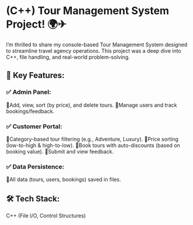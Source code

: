 # (C++) Tour Management System Project! 🌍✈

I’m thrilled to share my console-based Tour Management System designed to streamline travel agency operations. This project was a deep dive into C++, file handling, and real-world problem-solving.

## 🚀 Key Features:
 ### ✅ Admin Panel:

🔹Add, view, sort (by price), and delete tours.
🔹Manage users and track bookings/feedback.

 ### ✅ Customer Portal:

🔹Category-based tour filtering (e.g., Adventure, Luxury).
🔹Price sorting (low-to-high & high-to-low).
🔹Book tours with auto-discounts (based on booking value).
🔹Submit and view feedback.

 ### ✅ Data Persistence:

🔹All data (tours, users, bookings) saved in files.

## 🛠 Tech Stack:
C++ (File I/O, Control Structures)
